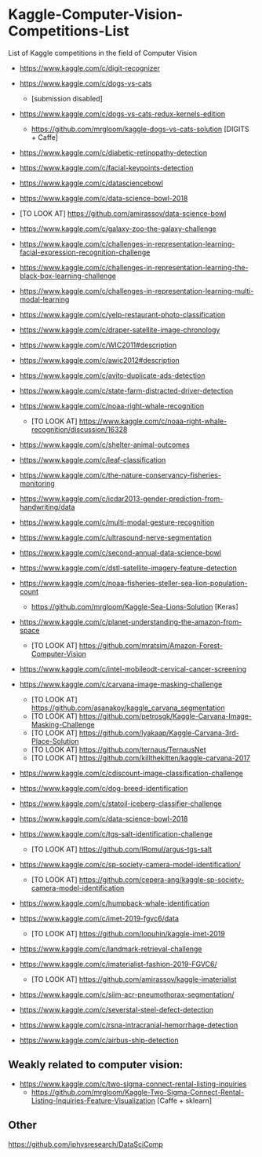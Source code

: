 # Kaggle-Computer-Vision-Competitions-List
List of Kaggle competitions in the field of Computer Vision

+ https://www.kaggle.com/c/digit-recognizer

+ https://www.kaggle.com/c/dogs-vs-cats
  - [submission disabled]
  
+ https://www.kaggle.com/c/dogs-vs-cats-redux-kernels-edition
  - https://github.com/mrgloom/kaggle-dogs-vs-cats-solution [DIGITS + Caffe]
  
+ https://www.kaggle.com/c/diabetic-retinopathy-detection

+ https://www.kaggle.com/c/facial-keypoints-detection

+ https://www.kaggle.com/c/datasciencebowl

+ https://www.kaggle.com/c/data-science-bowl-2018
 - [TO LOOK AT] https://github.com/amirassov/data-science-bowl

+ https://www.kaggle.com/c/galaxy-zoo-the-galaxy-challenge

+ https://www.kaggle.com/c/challenges-in-representation-learning-facial-expression-recognition-challenge
+ https://www.kaggle.com/c/challenges-in-representation-learning-the-black-box-learning-challenge
+ https://www.kaggle.com/c/challenges-in-representation-learning-multi-modal-learning

+ https://www.kaggle.com/c/yelp-restaurant-photo-classification

+ https://www.kaggle.com/c/draper-satellite-image-chronology

+ https://www.kaggle.com/c/WIC2011#description
+ https://www.kaggle.com/c/awic2012#description

+ https://www.kaggle.com/c/avito-duplicate-ads-detection

+ https://www.kaggle.com/c/state-farm-distracted-driver-detection

+ https://www.kaggle.com/c/noaa-right-whale-recognition
   - [TO LOOK AT] https://www.kaggle.com/c/noaa-right-whale-recognition/discussion/16328

+ https://www.kaggle.com/c/shelter-animal-outcomes

+ https://www.kaggle.com/c/leaf-classification

+ https://www.kaggle.com/c/the-nature-conservancy-fisheries-monitoring

+ https://www.kaggle.com/c/icdar2013-gender-prediction-from-handwriting/data

+ https://www.kaggle.com/c/multi-modal-gesture-recognition

+ https://www.kaggle.com/c/ultrasound-nerve-segmentation

+ https://www.kaggle.com/c/second-annual-data-science-bowl

+ https://www.kaggle.com/c/dstl-satellite-imagery-feature-detection

+ https://www.kaggle.com/c/noaa-fisheries-steller-sea-lion-population-count
  - https://github.com/mrgloom/Kaggle-Sea-Lions-Solution [Keras]

+ https://www.kaggle.com/c/planet-understanding-the-amazon-from-space
  - [TO LOOK AT] https://github.com/mratsim/Amazon-Forest-Computer-Vision

+ https://www.kaggle.com/c/intel-mobileodt-cervical-cancer-screening

+ https://www.kaggle.com/c/carvana-image-masking-challenge
  - [TO LOOK AT] https://github.com/asanakoy/kaggle_carvana_segmentation
  - [TO LOOK AT] https://github.com/petrosgk/Kaggle-Carvana-Image-Masking-Challenge
  - [TO LOOK AT] https://github.com/lyakaap/Kaggle-Carvana-3rd-Place-Solution
  - [TO LOOK AT] https://github.com/ternaus/TernausNet
  - [TO LOOK AT] https://github.com/killthekitten/kaggle-carvana-2017

+ https://www.kaggle.com/c/cdiscount-image-classification-challenge

+ https://www.kaggle.com/c/dog-breed-identification

+ https://www.kaggle.com/c/statoil-iceberg-classifier-challenge

+ https://www.kaggle.com/c/data-science-bowl-2018

+ https://www.kaggle.com/c/tgs-salt-identification-challenge
  - [TO LOOK AT] https://github.com/lRomul/argus-tgs-salt

+ https://www.kaggle.com/c/sp-society-camera-model-identification/
  - [TO LOOK AT] https://github.com/cepera-ang/kaggle-sp-society-camera-model-identification
  
+ https://www.kaggle.com/c/humpback-whale-identification

+ https://www.kaggle.com/c/imet-2019-fgvc6/data
  - [TO LOOK AT] https://github.com/lopuhin/kaggle-imet-2019
  
+ https://www.kaggle.com/c/landmark-retrieval-challenge

+ https://www.kaggle.com/c/imaterialist-fashion-2019-FGVC6/
  - [TO LOOK AT] https://github.com/amirassov/kaggle-imaterialist
  
+ https://www.kaggle.com/c/siim-acr-pneumothorax-segmentation/

+ https://www.kaggle.com/c/severstal-steel-defect-detection

+ https://www.kaggle.com/c/rsna-intracranial-hemorrhage-detection

+ https://www.kaggle.com/c/airbus-ship-detection

## Weakly related to computer vision:
  + https://www.kaggle.com/c/two-sigma-connect-rental-listing-inquiries
    - https://github.com/mrgloom/Kaggle-Two-Sigma-Connect-Rental-Listing-Inquiries-Feature-Visualization [Caffe + sklearn]
    
    
## Other
https://github.com/iphysresearch/DataSciComp
